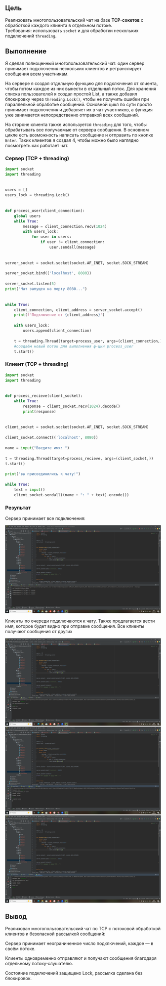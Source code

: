 ## Цель

Реализовать многопользовательский чат на базе **TCP-сокетов** с обработкой каждого клиента в отдельном потоке.  
Требования: использовать `socket` и для обработки нескольких подключений `threading`.

## Выполнение

Я сделал полноценный многопользовательский чат: один сервер принимает подключения нескольких клиентов и ретранслирует сообщения всем участникам.  

На сервере я создал отдельную функцию для подключения от клиента, чтобы потом каждое из них вынести в отдельный поток. Для хранения списка пользователей я создал простой List, а также добавил 
блокировку через `threading.Lock()`, чтобы не получить ошибки при параллельной обработке сообщений. Основной цикл по сути просто принимает
подключения и добавляет их в чат участников, а функция уже занимается непосредственно отправкой всех сообщений.

На стороне клиента также используется `threading` для того, чтобы обрабатывать все получаемые от сервера сообщения. В основном цикле есть возможность написать сообщение и 
отправить по кнопке `Enter`. Таких клиентов я создал 4, чтобы можно было наглядно посмотреть как работает чат.

### Сервер (TCP + threading)

```python
import socket
import threading


users = []
users_lock = threading.Lock()


def process_user(client_connection):
    global users
    while True:
        message = client_connection.recv(1024)
        with users_lock:
            for user in users:
                if user != client_connection:
                    user.sendall(message)


server_socket = socket.socket(socket.AF_INET, socket.SOCK_STREAM)

server_socket.bind(('localhost', 8080))

server_socket.listen(5)
print("Чат запущен на порту 8080...")


while True:
    client_connection, client_address = server_socket.accept()
    print(f'Подключение от {client_address}')

    with users_lock:
        users.append(client_connection)

    t = threading.Thread(target=process_user, args=(client_connection,))
    #создаём новый поток для выполнения ф-ции process_user
    t.start()

```

### Клиент (TCP + threading)

```python
import socket
import threading


def process_recieve(client_socket):
    while True:
        response = client_socket.recv(1024).decode()
        print(response)


client_socket = socket.socket(socket.AF_INET, socket.SOCK_STREAM)

client_socket.connect(('localhost', 8080))

name = input("Введите имя: ")

t = threading.Thread(target=process_recieve, args=(client_socket,))
t.start()

print("вы присоединились к чату!")

while True:
    text = input()
    client_socket.sendall((name + ": " + text).encode())
```

### Результат

Сервер принимает все подключения:

![](assets/task4server.png)

Клиенты по очереди подключаются к чату. Также предлагается вести имя, которое будет видно при отправке сообщения. Все клиенты получают сообщения от других

![](assets/task4client1.png)
![](assets/task4client2.png)
![](assets/task4client3.png)

## Вывод

Реализован многопользовательский чат по TCP с потоковой обработкой клиентов и безопасной рассылкой сообщений:

Сервер принимает неограниченное число подключений, каждое — в своём потоке.

Клиенты одновременно отправляют и получают сообщения благодаря отдельному потоку‑слушателю.

Состояние подключений защищено Lock, рассылка сделана без блокировок.